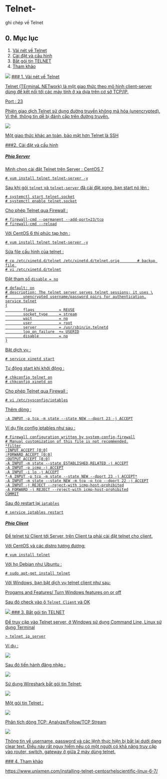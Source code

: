 # Telnet-
ghi chép về Telnet 


## 0. Mục lục 
1. [Vài nét về Telnet](#info)
2. [Cài đặt và cấu hình](#install)
3. [Bắt gói tin TELNET](#wireshark)
4. [Tham khảo](#reference)

<img src="http://i.imgur.com/aH6bCMb.gif">


<a href="info">
### 1. Vài nét về Telnet

Telnet (TErminaL NETwork) là một giao thức theo mô hình client-server dùng để kết nối tới các máy tính ở xa dựa trên cơ sở TCP/IP.

Port : 23 

Phiên giao dịch Telnet sử dụng đường truyền không mã hóa (unencrypted). Vì thế, thông tin dễ bị đánh cắp trên đường truyền.

<img src="http://i.imgur.com/SaylC05.png">

Một giao thức khác an toàn, bảo mật hơn Telnet là [SSH](https://github.com/locvx1234/SSH)


<a href="install">
###2. Cài đặt và cấu hình

##### Phía Server

Mình chọn cài đặt Telnet trên Server : CentOS 7

	# yum install telnet telnet-server -y
	
Sau khi gói `telnet` và `telnet-server` đã cài đặt xong, bạn start nó lên :

	# systemctl start telnet.socket
	# systemctl enable telnet.socket
	
Cho phép Telnet qua Firewall :

	# firewall-cmd --permanent --add-port=23/tcp
	# firewall-cmd --reload
	
Với CentOS 6 thì phức tạp hơn : 

	# yum install telnet telnet-server -y
	
Sửa file cấu hình của telnet : 
	
	# cp /etc/xinetd.d/telnet /etc/xinetd.d/telnet.orig        # backup file 
	# vi /etc/xinetd.d/telnet

Đặt tham số `disable = no`


	# default: on
	# description: The telnet server serves telnet sessions; it uses \
	#       unencrypted username/password pairs for authentication.
	service telnet
	{
			flags           = REUSE
			socket_type     = stream
			wait            = no
			user            = root
			server          = /usr/sbin/in.telnetd
			log_on_failure  += USERID
			disable         = no
	}

Bật dịch vụ :

	# service xinetd start
	
Tự động start khi khởi động : 

	# chkconfig telnet on
	# chkconfig xinetd on

Cho phép Telnet qua Firewall :

	# vi /etc/sysconfig/iptables

Thêm dòng : 
	
	-A INPUT -p tcp -m state --state NEW --dport 23 -j ACCEPT
	
Ví dụ file config iptables như sau : 

	# Firewall configuration written by system-config-firewall
	# Manual customization of this file is not recommended.
	*filter
	:INPUT ACCEPT [0:0]
	:FORWARD ACCEPT [0:0]
	:OUTPUT ACCEPT [0:0]
	-A INPUT -m state --state ESTABLISHED,RELATED -j ACCEPT
	-A INPUT -p icmp -j ACCEPT
	-A INPUT -i lo -j ACCEPT
	*-A INPUT -p tcp -m state --state NEW --dport 23 -j ACCEPT*
	-A INPUT -m state --state NEW -m tcp -p tcp --dport 22 -j ACCEPT
	-A INPUT -j REJECT --reject-with icmp-host-prohibited
	-A FORWARD -j REJECT --reject-with icmp-host-prohibited
	COMMIT

Sau đó restart lại `iptables`

	# service iptables restart
	
##### Phía Client 

Để telnet từ Client tới Server, trên Client ta phải cài đặt telnet cho client.

Với CentOS và các distro tương đương: 

	# yum install telnet
	
Với họ Debian như Ubuntu : 

	# sudo apt-get install telnet
	
Với Windows, bạn bật dịch vụ telnet client như sau: 

Progams and Features/ Turn Windows features on or off 

Sau đó check vào ô `Telnet Client` và OK

<img src="http://i.imgur.com/j9Quzdl.png">




<a href="wireshark">
### 3. Bắt gói tin TELNET

Để truy cập vào Telnet server, ở Windows sử dụng Command Line, Linux sử dụng Terminal

	> telnet ip_server
	
Ví dụ : 

<img src="http://i.imgur.com/m5B5ep0.png">

Sau đó tiến hành đăng nhập : 

<img src="http://i.imgur.com/wgPfswS.png">

	
Sử dụng Wireshark bắt gói tin Telnet: 

<img src="http://i.imgur.com/0SIXHQI.png">

Một gói tin Telnet : 

<img src="http://i.imgur.com/crpmAKk.png">

Phân tích dòng TCP: Analyze/Follow/TCP Stream 

<img src="http://i.imgur.com/ZWHqipm.png">

Thông tin về username, password và các lệnh thực hiện bị bắt lại dưới dạng clear text. Điều này rất nguy hiểm nếu có một người có khả năng truy cập vào router, switch, gateway ở giữa 2 máy dùng telnet.


<a href="reference">
### 4. Tham khảo 

https://www.unixmen.com/installing-telnet-centosrhelscientific-linux-6-7/
